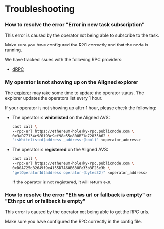 # Troubleshooting

### How to resolve the error "Error in new task subscription"

This error is caused by the operator not being able to subscribe to the task.

Make sure you have configured the RPC correctly and that the node is running.

We have tracked issues with the following RPC providers:

- [dRPC](https://drpc.org/)

### My operator is not showing up on the Aligned explorer

The [explorer](https://explorer.alignedlayer.com/) may take some time to update the operator status. The explorer updates the operators list every 1 hour.

If your operator is not showing up after 1 hour, please check the following:

- The operator is **whitelisted** on the Aligned AVS:

    ```bash
    cast call \
    --rpc-url https://ethereum-holesky-rpc.publicnode.com \
    0x3aD77134c986193c9ef98e55e800B71e72835b62 \
    "isWhitelisted(address _address)(bool)" <operator_address>
    ```

- The operator is **registered** on the Aligned AVS:
    
    ```bash
    cast call \
    --rpc-url https://ethereum-holesky-rpc.publicnode.com \
    0xD0A725d82649f9e4155D7A60B638Fe33b3F25e3b \
    "getOperatorId(address operator)(bytes32)" <operator_address>
    ```
  
    If the operator is not registered, it will return `0x0`.

### How to resolve the error "Eth ws url or fallback is empty" or "Eth rpc url or fallback is empty"

This error is caused by the operator not being able to get the RPC urls.

Make sure you have configured the RPC correctly in the config file.
